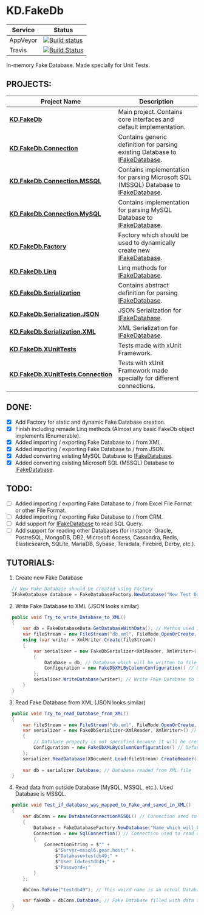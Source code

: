 # KD.FakeDb

| Service  | Status |
|----------|--------|
| AppVeyor | [![Build status](https://ci.appveyor.com/api/projects/status/github/Sejoslaw/KD.FakeDb?svg=true)](https://ci.appveyor.com/api/projects/status/github/Sejoslaw/KD.FakeDb?svg=true) |
| Travis   | [![Build Status](https://travis-ci.org/Sejoslaw/KD.FakeDb.svg?branch=master)](https://travis-ci.org/Sejoslaw/KD.FakeDb) |

In-memory Fake Database. Made specially for Unit Tests.

PROJECTS:
---

Project Name | Description
-------------|-------------
**[KD.FakeDb](KD.FakeDb)** | Main project. Contains core interfaces and default implementation.
**[KD.FakeDb.Connection](KD.FakeDb.Connection)** | Contains generic definition for parsing existing Database to [IFakeDatabase](https://github.com/Sejoslaw/KD.FakeDb/blob/master/KD.FakeDb/IFakeDatabase.cs).
**[KD.FakeDb.Connection.MSSQL](KD.FakeDb.Connection.MSSQL)** | Contains implementation for parsing Microsoft SQL (MSSQL) Database to [IFakeDatabase](https://github.com/Sejoslaw/KD.FakeDb/blob/master/KD.FakeDb/IFakeDatabase.cs).
**[KD.FakeDb.Connection.MySQL](KD.FakeDb.Connection.MySQL)** | Contains implementation for parsing MySQL Database to [IFakeDatabase](https://github.com/Sejoslaw/KD.FakeDb/blob/master/KD.FakeDb/IFakeDatabase.cs).
**[KD.FakeDb.Factory](KD.FakeDb.Factory)** | Factory which should be used to dynamically create new [IFakeDatabase](https://github.com/Sejoslaw/KD.FakeDb/blob/master/KD.FakeDb/IFakeDatabase.cs).
**[KD.FakeDb.Linq](KD.FakeDb.Linq)** | Linq methods for [IFakeDatabase](https://github.com/Sejoslaw/KD.FakeDb/blob/master/KD.FakeDb/IFakeDatabase.cs).
**[KD.FakeDb.Serialization](KD.FakeDb.Serialization)** | Contains abstract definition for parsing [IFakeDatabase](https://github.com/Sejoslaw/KD.FakeDb/blob/master/KD.FakeDb/IFakeDatabase.cs).
**[KD.FakeDb.Serialization.JSON](KD.FakeDb.Serialization.JSON)** | JSON Serialization for [IFakeDatabase](https://github.com/Sejoslaw/KD.FakeDb/blob/master/KD.FakeDb/IFakeDatabase.cs).
**[KD.FakeDb.Serialization.XML](KD.FakeDb.Serialization.XML)** | XML Serialization for [IFakeDatabase](https://github.com/Sejoslaw/KD.FakeDb/blob/master/KD.FakeDb/IFakeDatabase.cs).
**[KD.FakeDb.XUnitTests](KD.FakeDb.XUnitTests)** | Tests made with xUnit Framework.
**[KD.FakeDb.XUnitTests.Connection](KD.FakeDb.XUnitTests.Connection)** | Tests with xUnit Framework made specially for different connections.


DONE:
---

- [X] Add Factory for static and dynamic Fake Database creation.
- [X] Finish including remade Linq methods (Almost any basic FakeDb object implements IEnumerable).
- [X] Added importing / exporting Fake Database to / from XML.
- [X] Added importing / exporting Fake Database to / from JSON.
- [X] Added converting existing MySQL Database to [IFakeDatabase](https://github.com/Sejoslaw/KD.FakeDb/blob/master/KD.FakeDb/IFakeDatabase.cs).
- [X] Added converting existing Microsoft SQL (MSSQL) Database to [IFakeDatabase](https://github.com/Sejoslaw/KD.FakeDb/blob/master/KD.FakeDb/IFakeDatabase.cs).

TODO:
---

- [ ] Added importing / exporting Fake Database to / from Excel File Format or other File Format.
- [ ] Added importing / exporting Fake Database to / from CRM.
- [ ] Add support for [IFakeDatabase](https://github.com/Sejoslaw/KD.FakeDb/blob/master/KD.FakeDb/IFakeDatabase.cs) to read SQL Query.
- [ ] Add support for reading other Databases (for instance: Oracle, PostreSQL, MongoDB, DB2, Microsoft Access, Cassandra, Redis, Elasticsearch, SQLite, MariaDB, Sybase, Teradata, Firebird, Derby, etc.).

TUTORIALS:
---

1. Create new Fake Database
```csharp
  // New Fake Database should be created using Factory
  IFakeDatabase database = FakeDatabaseFactory.NewDatabase("New Test Database Name");
```

2. Write Fake Database to XML (JSON looks similar)
```csharp
  public void Try_to_write_Database_to_XML()
  {
      var db = FakeDatabaseData.GetDatabaseWithData(); // Method used in tests to create new Fake Database and fill it with random data.
      var fileStream = new FileStream("db.xml", FileMode.OpenOrCreate, FileAccess.ReadWrite, FileShare.ReadWrite);
      using (var writer = XmlWriter.Create(fileStream))
      {
          var serializer = new FakeDbSerializer<XmlReader, XmlWriter>() // Serializer with given Xml Parameters, used to read / write Fake Database
          {
              Database = db, // Database which will be written to file
              Configuration = new FakeDbXMLByColumnConfiguration() // Default configuration used to read / write Fake Database
          };
          serializer.WriteDatabase(writer); // Write Fake Database to file
      }
  }
```

3. Read Fake Database from XML (JSON looks similar)
```csharp
  public void Try_to_read_Database_from_XML()
  {
      var fileStream = new FileStream("db.xml", FileMode.OpenOrCreate, FileAccess.ReadWrite, FileShare.ReadWrite);
      var serializer = new FakeDbSerializer<XmlReader, XmlWriter>() // Serializer with given Xml Parameters, used to read / write Fake Database
      {
          // Database property is not specified because it will be created dynamically
          Configuration = new FakeDbXMLByColumnConfiguration() // Default configuration used to read / write Fake Database
      };
      serializer.ReadDatabase(XDocument.Load(fileStream).CreateReader()); // Reads Fake Database and save it in serializer property
      
      var db = serializer.Database; // Database readed from XML file
  }
```

4. Read data from outside Database (MySQL, MSSQL, etc.). Used Database is MSSQL.
```csharp
  public void Test_if_database_was_mapped_to_Fake_and_saved_in_XML()
  {
      var dbConn = new DatabaseConnectionMSSQL() // Connection used to connect to MSSQL Database
      {
          Database = FakeDatabaseFactory.NewDatabase("Name_which_will_be_replaced_after_mapping"), // Fake Database must be given to Connector
          Connection = new SqlConnection() // Connection used to read data from Database
          {
              ConnectionString = $"" +
                  $"Server=mssql6.gear.host;" +
                  $"Database=testdb49;" +
                  $"User Id=testdb49;" +
                  $"Password=;"
          }
      };

      dbConn.ToFake("testdb49"); // This weird name is an actual Database Name. Database with this Name will be mapped to Connectors Fake Database.

      var fakeDb = dbConn.Database; // Fake Database filled with data taken from MSSQL Database.
  }
```
